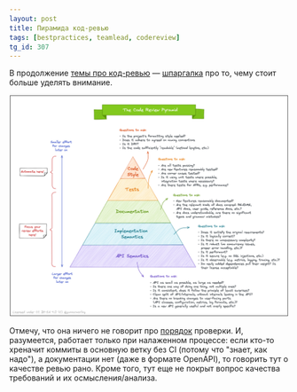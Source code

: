 ```yaml
---
layout: post
title: Пирамида код-ревью
tags: [bestpractices, teamlead, codereview]
tg_id: 307
---
```

В продолжение [темы про код-ревью](/2022/05/31/code-review-file-order.html) — [шпаргалка](https://www.morling.dev/images/code_review_pyramid.png) про то, чему стоит больше уделять внимание.

![](/assets/images/code_review_pyramid.png)

Отмечу, что она ничего не говорит про [порядок](/2022/05/31/code-review-file-order.html) проверки. И, разумеется, работает только при налаженном процессе: если кто-то хреначит коммиты в основную ветку без CI (потому что "знает, как надо"), а документации нет (даже в формате OpenAPI), то говорить тут о качестве ревью рано. Кроме того, тут еще не покрыт вопрос качества требований и их осмысления/анализа. 

